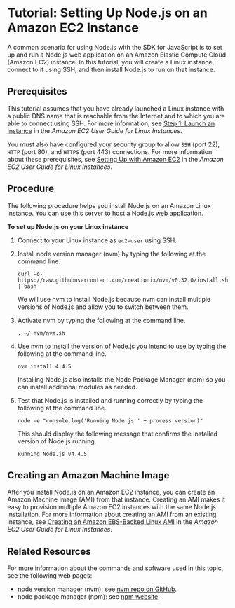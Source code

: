 # Tutorial: Setting Up Node\.js on an Amazon EC2 Instance<a name="setting-up-node-on-ec2-instance"></a>

A common scenario for using Node\.js with the SDK for JavaScript is to set up and run a Node\.js web application on an Amazon Elastic Compute Cloud \(Amazon EC2\) instance\. In this tutorial, you will create a Linux instance, connect to it using SSH, and then install Node\.js to run on that instance\. 

## Prerequisites<a name="setting-up-node-on-ec2-instance.prerequisites"></a>

This tutorial assumes that you have already launched a Linux instance with a public DNS name that is reachable from the Internet and to which you are able to connect using SSH\. For more information, see [Step 1: Launch an Instance](http://docs.aws.amazon.com/AWSEC2/latest/UserGuide/EC2_GetStarted.html#ec2-launch-instance_linux) in the *Amazon EC2 User Guide for Linux Instances*\.

You must also have configured your security group to allow `SSH` \(port 22\), `HTTP` \(port 80\), and `HTTPS` \(port 443\) connections\. For more information about these prerequisites, see [ Setting Up with Amazon EC2](http://docs.aws.amazon.com/AWSEC2/latest/UserGuide/get-set-up-for-amazon-ec2.html) in the *Amazon EC2 User Guide for Linux Instances*\.

## Procedure<a name="setting-up-node-on-ec2-instance-procedure"></a>

The following procedure helps you install Node\.js on an Amazon Linux instance\. You can use this server to host a Node\.js web application\.

**To set up Node\.js on your Linux instance**

1. Connect to your Linux instance as `ec2-user` using SSH\.

1. Install node version manager \(nvm\) by typing the following at the command line\.

   ```
   curl -o- https://raw.githubusercontent.com/creationix/nvm/v0.32.0/install.sh | bash
   ```

   We will use nvm to install Node\.js because nvm can install multiple versions of Node\.js and allow you to switch between them\. 

1. Activate nvm by typing the following at the command line\.

   ```
   . ~/.nvm/nvm.sh
   ```

1. Use nvm to install the version of Node\.js you intend to use by typing the following at the command line\.

   ```
   nvm install 4.4.5
   ```

   Installing Node\.js also installs the Node Package Manager \(npm\) so you can install additional modules as needed\.

1. Test that Node\.js is installed and running correctly by typing the following at the command line\.

   ```
   node -e "console.log('Running Node.js ' + process.version)"
   ```

   This should display the following message that confirms the installed version of Node\.js running\.

   `Running Node.js v4.4.5`

## Creating an Amazon Machine Image<a name="w3ab1c25b6b8"></a>

After you install Node\.js on an Amazon EC2 instance, you can create an Amazon Machine Image \(AMI\) from that instance\. Creating an AMI makes it easy to provision multiple Amazon EC2 instances with the same Node\.js installation\. For more information about creating an AMI from an existing instance, see [Creating an Amazon EBS\-Backed Linux AMI](http://docs.aws.amazon.com/AWSEC2/latest/UserGuide/creating-an-ami-ebs.html) in the *Amazon EC2 User Guide for Linux Instances*\.

## Related Resources<a name="w3ab1c25b6c10"></a>

For more information about the commands and software used in this topic, see the following web pages:
+ node version manager \(nvm\): see [nvm repo on GitHub](https://github.com/creationix/nvm)\.
+ node package manager \(npm\): see [npm website](https://www.npmjs.com)\.